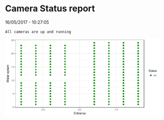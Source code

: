 Camera Status report
================
16/05/2017 - 10:27:05

    All cameras are up and running

![](camreport_files/figure-markdown_github/unnamed-chunk-2-1.png)
